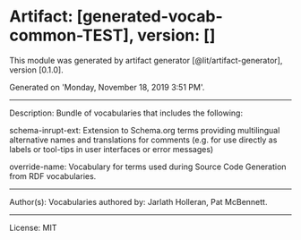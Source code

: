 # Artifact: [generated-vocab-common-TEST], version: []

This module was generated by artifact generator [@lit/artifact-generator], version [0.1.0].

Generated on 'Monday, November 18, 2019 3:51 PM'.

---

Description: Bundle of vocabularies that includes the following:

  schema-inrupt-ext: Extension to Schema.org terms providing multilingual alternative names and translations for comments (e.g. for use directly as labels or tool-tips in user interfaces or error messages)

  override-name: Vocabulary for terms used during Source Code Generation from RDF vocabularies.

---

Author(s): Vocabularies authored by: Jarlath Holleran, Pat McBennett.

---

License: MIT
